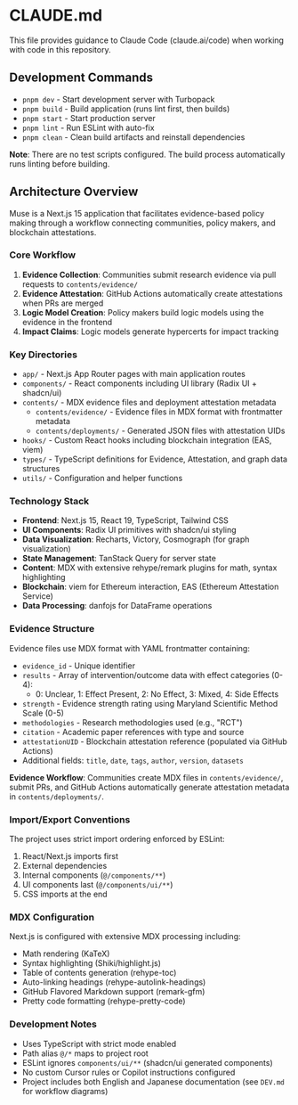 # CLAUDE.md

This file provides guidance to Claude Code (claude.ai/code) when working with code in this repository.

## Development Commands

- `pnpm dev` - Start development server with Turbopack
- `pnpm build` - Build application (runs lint first, then builds)
- `pnpm start` - Start production server
- `pnpm lint` - Run ESLint with auto-fix
- `pnpm clean` - Clean build artifacts and reinstall dependencies

**Note**: There are no test scripts configured. The build process automatically runs linting before building.

## Architecture Overview

Muse is a Next.js 15 application that facilitates evidence-based policy making through a workflow connecting communities, policy makers, and blockchain attestations.

### Core Workflow
1. **Evidence Collection**: Communities submit research evidence via pull requests to `contents/evidence/`
2. **Evidence Attestation**: GitHub Actions automatically create attestations when PRs are merged
3. **Logic Model Creation**: Policy makers build logic models using the evidence in the frontend
4. **Impact Claims**: Logic models generate hypercerts for impact tracking

### Key Directories

- `app/` - Next.js App Router pages with main application routes
- `components/` - React components including UI library (Radix UI + shadcn/ui)
- `contents/` - MDX evidence files and deployment attestation metadata
  - `contents/evidence/` - Evidence files in MDX format with frontmatter metadata
  - `contents/deployments/` - Generated JSON files with attestation UIDs
- `hooks/` - Custom React hooks including blockchain integration (EAS, viem)
- `types/` - TypeScript definitions for Evidence, Attestation, and graph data structures
- `utils/` - Configuration and helper functions

### Technology Stack

- **Frontend**: Next.js 15, React 19, TypeScript, Tailwind CSS
- **UI Components**: Radix UI primitives with shadcn/ui styling
- **Data Visualization**: Recharts, Victory, Cosmograph (for graph visualization)
- **State Management**: TanStack Query for server state
- **Content**: MDX with extensive rehype/remark plugins for math, syntax highlighting
- **Blockchain**: viem for Ethereum interaction, EAS (Ethereum Attestation Service)
- **Data Processing**: danfojs for DataFrame operations

### Evidence Structure

Evidence files use MDX format with YAML frontmatter containing:
- `evidence_id` - Unique identifier
- `results` - Array of intervention/outcome data with effect categories (0-4):
  - 0: Unclear, 1: Effect Present, 2: No Effect, 3: Mixed, 4: Side Effects
- `strength` - Evidence strength rating using Maryland Scientific Method Scale (0-5)
- `methodologies` - Research methodologies used (e.g., "RCT")
- `citation` - Academic paper references with type and source
- `attestationUID` - Blockchain attestation reference (populated via GitHub Actions)
- Additional fields: `title`, `date`, `tags`, `author`, `version`, `datasets`

**Evidence Workflow**: Communities create MDX files in `contents/evidence/`, submit PRs, and GitHub Actions automatically generate attestation metadata in `contents/deployments/`.

### Import/Export Conventions

The project uses strict import ordering enforced by ESLint:
1. React/Next.js imports first
2. External dependencies
3. Internal components (`@/components/**`)
4. UI components last (`@/components/ui/**`)
5. CSS imports at the end

### MDX Configuration

Next.js is configured with extensive MDX processing including:
- Math rendering (KaTeX)
- Syntax highlighting (Shiki/highlight.js)
- Table of contents generation (rehype-toc)
- Auto-linking headings (rehype-autolink-headings)
- GitHub Flavored Markdown support (remark-gfm)
- Pretty code formatting (rehype-pretty-code)

### Development Notes

- Uses TypeScript with strict mode enabled
- Path alias `@/*` maps to project root
- ESLint ignores `components/ui/**` (shadcn/ui generated components)
- No custom Cursor rules or Copilot instructions configured
- Project includes both English and Japanese documentation (see `DEV.md` for workflow diagrams)